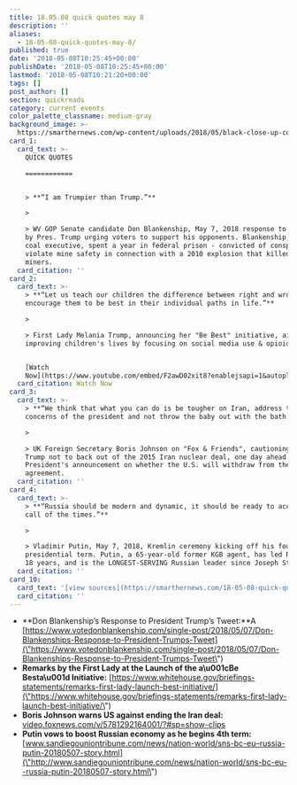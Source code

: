 ```yaml
---
title: 18.05.08 quick quotes may 8
description: ''
aliases:
  - 18-05-08-quick-quotes-may-8/
published: true
date: '2018-05-08T10:25:45+00:00'
publishDate: '2018-05-08T10:25:45+00:00'
lastmod: '2018-05-08T10:21:20+00:00'
tags: []
post_author: []
section: quickreads
category: current events
color_palette_classname: medium-gray
background_image: >-
  https://smarthernews.com/wp-content/uploads/2018/05/black-close-up-coal-468011-scaled.jpg
card_1:
  card_text: >-
    QUICK QUOTES

    ============


    > **“I am Trumpier than Trump.”**

    > 

    > WV GOP Senate candidate Don Blankenship, May 7, 2018 response to a tweet
    by Pres. Trump urging voters to support his opponents. Blankenship, a former
    coal executive, spent a year in federal prison - convicted of conspiring to
    violate mine safety in connection with a 2010 explosion that killed 29
    miners.
  card_citation: ''
card_2:
  card_text: >-
    > **“Let us teach our children the difference between right and wrong, and
    encourage them to be best in their individual paths in life.”**

    > 

    > First Lady Melania Trump, announcing her "Be Best" initiative, aimed at
    improving children's lives by focusing on social media use & opioid abuse.


    [Watch
    Now](https://www.youtube.com/embed/F2awD02xit8?enablejsapi=1&autoplay=1&rel=0)
  card_citation: Watch Now
card_3:
  card_text: >-
    > **“We think that what you can do is be tougher on Iran, address the
    concerns of the president and not throw the baby out with the bath water.”**

    > 

    > UK Foreign Secretary Boris Johnson on "Fox & Friends", cautioning Pres.
    Trump not to back out of the 2015 Iran nuclear deal, one day ahead of the
    President's announcement on whether the U.S. will withdraw from the
    agreement.
  card_citation: ''
card_4:
  card_text: >-
    > **“Russia should be modern and dynamic, it should be ready to accept the
    call of the times.”**

    > 

    > Vladimir Putin, May 7, 2018, Kremlin ceremony kicking off his fourth
    presidential term. Putin, a 65-year-old former KGB agent, has led Russia for
    18 years, and is the LONGEST-SERVING Russian leader since Joseph Stalin.
  card_citation: ''
card_10:
  card_text: '[view sources](https://smarthernews.com/18-05-08-quick-quotes-may-8/)'
  card_citation: ''
---
```

*   **Don Blankenship’s Response to President Trump’s Tweet:**A [https://www.votedonblankenship.com/single-post/2018/05/07/Don-Blankenships-Response-to-President-Trumps-Tweet](\"https://www.votedonblankenship.com/single-post/2018/05/07/Don-Blankenships-Response-to-President-Trumps-Tweet\")
*   **Remarks by the First Lady at the Launch of the a\\u001cBe Besta\\u001d Initiative:** [https://www.whitehouse.gov/briefings-statements/remarks-first-lady-launch-best-initiative/](\"https://www.whitehouse.gov/briefings-statements/remarks-first-lady-launch-best-initiative/\")
*   **Boris Johnson warns US against ending the Iran deal:** [video.foxnews.com/v/5781292164001/?#sp=show-clips](\"http://video.foxnews.com/v/5781292164001/?#sp=show-clips\")
*   **Putin vows to boost Russian economy as he begins 4th term:** [www.sandiegouniontribune.com/news/nation-world/sns-bc-eu–russia-putin-20180507-story.html](\"http://www.sandiegouniontribune.com/news/nation-world/sns-bc-eu--russia-putin-20180507-story.html\")
